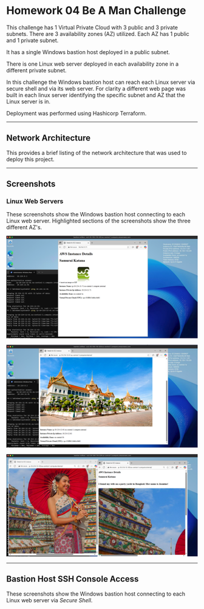 # Homework 04 Be A Man Challenge

This challenge has 1 Virtual Private Cloud with 3 public and 3 private subnets. There are 3 availability zones (AZ) utilized. Each AZ has 1 public and 1 private subnet.  

It has a single Windows bastion host deployed in a public subnet.

There is one Linux web server deployed in each availability zone in a different private subnet.

In this challenge the Windows bastion host can reach each Linux server via secure shell and via its web server. For clarity a different web page was built in each linux server identifying the specific subnet and AZ that the Linux server is in.

Deployment was performed using Hashicorp Terraform.

***
## Network Architecture

This provides a brief listing of the network architecture that was used to deploy this project.




***
## Screenshots

### Linux Web Servers

These screenshots show the Windows bastion host connecting to each Linux web server. Highlighted sections of the screenshots show the three different AZ's.

![EU-Central-1A](graphics/hw04-bamc-linux-eu-central-1a.png)

![EU-Central-1B](graphics/hw04-bamc-linux-eu-central-1b.png)

![EU-Central-1C](graphics/hw04-bamc-linux-eu-central-1c.png)

***
## Bastion Host SSH Console Access

These screenshots show the Windows bastion host connecting to each Linux web server via *Secure Shell*.

